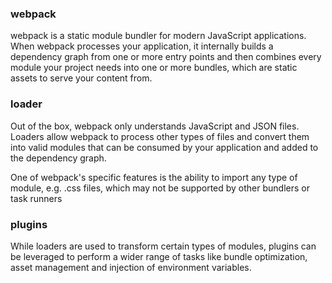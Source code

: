 ### webpack
webpack is a static module bundler for modern JavaScript applications. When webpack processes
your application, it internally builds a dependency graph from one or more entry points and 
then combines every module your project needs into one or more bundles, which are static 
assets to serve your content from.

### loader
Out of the box, webpack only understands JavaScript and JSON files. Loaders allow webpack to 
process other types of files and convert them into valid modules that can be consumed by your
application and added to the dependency graph.
 
One of webpack's specific features is the ability to import any type of module, e.g. .css files, which may not be 
supported by other bundlers or task runners

### plugins
While loaders are used to transform certain types of modules, plugins can be leveraged to perform a wider range of tasks 
like bundle optimization, asset management and injection of environment variables.


